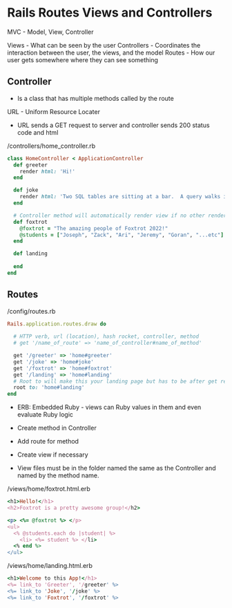 # Rails Routes Views and Controllers

MVC - Model, View, Controller

Views - What can be seen by the user
Controllers - Coordinates the interaction between the user, the views, and the model
Routes - How our user gets somewhere where they can see something

## Controller

- Is a class that has multiple methods called by the route

URL - Uniform Resource Locater

- URL sends a GET request to server and controller sends 200 status code and html

/controllers/home_controller.rb
```ruby
class HomeController < ApplicationController
  def greeter
    render html: 'Hi!'
  end

  def joke
    render html: 'Two SQL tables are sitting at a bar.  A query walks in and asks, may I join you?'
  end

  # Controller method will automatically render view if no other render is specified
  def foxtrot
    @foxtrot = "The amazing people of Foxtrot 2022!"
    @students = ["Joseph", "Zack", "Ari", "Jeremy", "Goran", "...etc"]
  end

  def landing
    
  end
end
```


## Routes
/config/routes.rb
```ruby
Rails.application.routes.draw do
  
  # HTTP verb, url (location), hash rocket, controller, method
  # get '/name_of_route' => 'name_of_controller#name_of_method'

  get '/greeter' => 'home#greeter'
  get '/joke' => 'home#joke'
  get '/foxtrot' => 'home#foxtrot'
  get '/landing' => 'home#landing'
  # Root to will make this your landing page but has to be after get request for that method.
  root to: 'home#landing'
end
```

- ERB: Embedded Ruby - views can Ruby values in them and even evaluate Ruby logic


- Create method in Controller
- Add route for method
- Create view if necessary

- View files must be in the folder named the same as the Controller and named by the method name.

/views/home/foxtrot.html.erb
```ruby
<h1>Hello!</h1>
<h2>Foxtrot is a pretty awesome group!</h2>

<p> <%= @foxtrot %> </p>
<ul>
  <% @students.each do |student| %>
    <li> <%= student %> </li>
  <% end %>
</ul>
```

/views/home/landing.html.erb
```ruby
<h1>Welcome to this App!</h1>
<%= link_to 'Greeter', '/greeter' %>
<%= link_to 'Joke', '/joke' %>
<%= link_to 'Foxtrot', '/foxtrot' %>
```